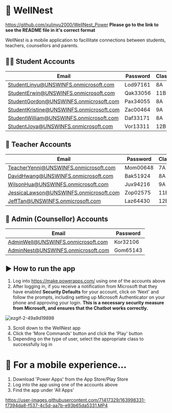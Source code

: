 # 🧠 WellNest
https://github.com/xulinyu2000/WellNest_Power 
**Please go to the link to see the README file in it's correct format**

WellNest is a mobile application to facillitate connections between students, teachers, counsellors and parents. 

## 👩‍🎓 Student Accounts
| Email | Password | Class |
| --- | --- | --- |
| StudentLinyu@UNSWINFS.onmicrosoft.com | Lod97161 | 8A |
| StudentErwin@UNSWINFS.onmicrosoft.com | Qak33056 | 11B | 
| StudentGordon@UNSWINFS.onmicrosoft.com | Pax34055 |  8A |
| StudentKristine@UNSWINFS.onmicrosoft.com | Zac00464 | 9A |
| StudentWilliam@UNSWINFS.onmicrosoft.com | Daf33171 | 8A |
| StudentJoya@UNSWINFS.onmicrosoft.com | Vor13311 | 12B |

## 🍎 Teacher Accounts
| Email | Password | Class |
| --- | --- | -- |
| TeacherYenni@UNSWINFS.onmicrosoft.com | Mom00648 | 7A | 
| DavidHwang@UNSWINFS.onmicrosoft.com | Bak51924 | 8A |
| WilsonHua@UNSWINFS.onmicrosoft.com | Jux94216 | 9A |
| JessicaLawson@UNSWINFS.onmicrosoft.com | Zop02575 | 11B |
| JeffTan@UNSWINFS.onmicrosoft.com | Laz64430 | 12B |

## 📏 Admin (Counsellor) Accounts
| Email | Password |
| --- | --- |
| AdminWell@UNSWINFS.onmicrosoft.com | Kor32106 |
| AdminNest@UNSWINFS.onmicrosoft.com | Gom65143 |

## ▶️ How to run the app 

1. Log into https://make.powerapps.com/ using one of the accounts above 
2. After logging in, if you receive a notification from Microsoft that they have enabled **Security Defaults** for your account, click on 'Next' and follow the prompts, including setting up Microsoft Authenticator on your phone and approving your login. **This is a necessary security measure from Microsoft, and ensures that the Chatbot works correctly.**

![ezgif-2-49a9d19898](https://user-images.githubusercontent.com/71417329/163995514-8c28110f-5805-40a6-8cb7-b020e9a2b70f.gif)

3. Scroll down to the WellNest app
4. Click the 'More Commands' button and click the 'Play' button 
5. Depending on the type of user, select the appropriate class to successfully log in 

# 📱 For a mobile experience...

1. Download 'Power Apps' from the App Store/Play Store 
2. Log into the app using one of the accounts above 
3. Find the app under 'All Apps'

https://user-images.githubusercontent.com/71417329/163998331-f7394da8-f537-4c5d-aa7b-e93b65da5331.MP4



